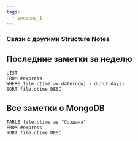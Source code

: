```yaml
---
tags:
  - уровень_1
---
```

### Связи с другими Structure Notes

## Последние заметки за неделю

```dataview
LIST
FROM #express  
WHERE file.ctime >= date(now) - dur(7 days)
SORT file.ctime DESC
```

## Все заметки о MongoDB

```dataview
TABLE file.ctime as "Создана"
FROM #express 
SORT file.ctime DESC
```
